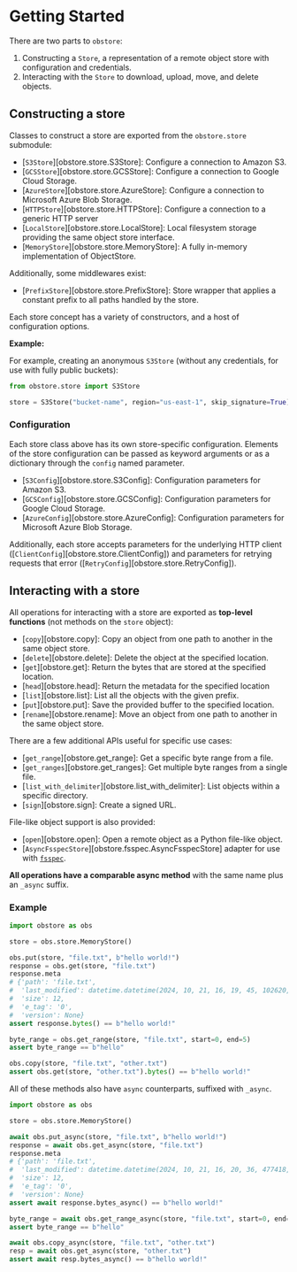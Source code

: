# Getting Started

There are two parts to `obstore`:

1. Constructing a `Store`, a representation of a remote object store with configuration and credentials.
2. Interacting with the `Store` to download, upload, move, and delete objects.

## Constructing a store

Classes to construct a store are exported from the `obstore.store` submodule:

- [`S3Store`][obstore.store.S3Store]: Configure a connection to Amazon S3.
- [`GCSStore`][obstore.store.GCSStore]: Configure a connection to Google Cloud Storage.
- [`AzureStore`][obstore.store.AzureStore]: Configure a connection to Microsoft Azure Blob Storage.
- [`HTTPStore`][obstore.store.HTTPStore]: Configure a connection to a generic HTTP server
- [`LocalStore`][obstore.store.LocalStore]: Local filesystem storage providing the same object store interface.
- [`MemoryStore`][obstore.store.MemoryStore]: A fully in-memory implementation of ObjectStore.

Additionally, some middlewares exist:

- [`PrefixStore`][obstore.store.PrefixStore]: Store wrapper that applies a constant prefix to all paths handled by the store.

Each store concept has a variety of constructors, and a host of configuration options.

**Example:**

For example, creating an anonymous `S3Store` (without any credentials, for use with fully public buckets):

```py
from obstore.store import S3Store

store = S3Store("bucket-name", region="us-east-1", skip_signature=True)
```

### Configuration

Each store class above has its own store-specific configuration. Elements of the store configuration can be passed as keyword arguments or as a dictionary through the `config` named parameter.

- [`S3Config`][obstore.store.S3Config]: Configuration parameters for Amazon S3.
- [`GCSConfig`][obstore.store.GCSConfig]: Configuration parameters for Google Cloud Storage.
- [`AzureConfig`][obstore.store.AzureConfig]: Configuration parameters for Microsoft Azure Blob Storage.

Additionally, each store accepts parameters for the underlying HTTP client ([`ClientConfig`][obstore.store.ClientConfig]) and parameters for retrying requests that error ([`RetryConfig`][obstore.store.RetryConfig]).

## Interacting with a store

All operations for interacting with a store are exported as **top-level functions** (not methods on the `store` object):

- [`copy`][obstore.copy]: Copy an object from one path to another in the same object store.
- [`delete`][obstore.delete]: Delete the object at the specified location.
- [`get`][obstore.get]: Return the bytes that are stored at the specified location.
- [`head`][obstore.head]: Return the metadata for the specified location
- [`list`][obstore.list]: List all the objects with the given prefix.
- [`put`][obstore.put]: Save the provided buffer to the specified location.
- [`rename`][obstore.rename]: Move an object from one path to another in the same object store.

There are a few additional APIs useful for specific use cases:

- [`get_range`][obstore.get_range]: Get a specific byte range from a file.
- [`get_ranges`][obstore.get_ranges]: Get multiple byte ranges from a single file.
- [`list_with_delimiter`][obstore.list_with_delimiter]: List objects within a specific directory.
- [`sign`][obstore.sign]: Create a signed URL.

File-like object support is also provided:

- [`open`][obstore.open]: Open a remote object as a Python file-like object.
- [`AsyncFsspecStore`][obstore.fsspec.AsyncFsspecStore] adapter for use with [`fsspec`](https://github.com/fsspec/filesystem_spec).

**All operations have a comparable async method** with the same name plus an `_async` suffix.

### Example

```py
import obstore as obs

store = obs.store.MemoryStore()

obs.put(store, "file.txt", b"hello world!")
response = obs.get(store, "file.txt")
response.meta
# {'path': 'file.txt',
#  'last_modified': datetime.datetime(2024, 10, 21, 16, 19, 45, 102620, tzinfo=datetime.timezone.utc),
#  'size': 12,
#  'e_tag': '0',
#  'version': None}
assert response.bytes() == b"hello world!"

byte_range = obs.get_range(store, "file.txt", start=0, end=5)
assert byte_range == b"hello"

obs.copy(store, "file.txt", "other.txt")
assert obs.get(store, "other.txt").bytes() == b"hello world!"
```

All of these methods also have `async` counterparts, suffixed with `_async`.

```py
import obstore as obs

store = obs.store.MemoryStore()

await obs.put_async(store, "file.txt", b"hello world!")
response = await obs.get_async(store, "file.txt")
response.meta
# {'path': 'file.txt',
#  'last_modified': datetime.datetime(2024, 10, 21, 16, 20, 36, 477418, tzinfo=datetime.timezone.utc),
#  'size': 12,
#  'e_tag': '0',
#  'version': None}
assert await response.bytes_async() == b"hello world!"

byte_range = await obs.get_range_async(store, "file.txt", start=0, end=5)
assert byte_range == b"hello"

await obs.copy_async(store, "file.txt", "other.txt")
resp = await obs.get_async(store, "other.txt")
assert await resp.bytes_async() == b"hello world!"
```
